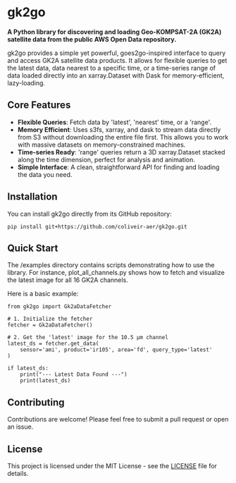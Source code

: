 # **gk2go**

**A Python library for discovering and loading Geo-KOMPSAT-2A (GK2A) satellite data from the public AWS Open Data repository.**

gk2go provides a simple yet powerful, goes2go-inspired interface to query and access GK2A satellite data products. It allows for flexible queries to get the latest data, data nearest to a specific time, or a time-series range of data loaded directly into an xarray.Dataset with Dask for memory-efficient, lazy-loading.

## **Core Features**

* **Flexible Queries**: Fetch data by 'latest', 'nearest' time, or a 'range'.  
* **Memory Efficient**: Uses s3fs, xarray, and dask to stream data directly from S3 without downloading the entire file first. This allows you to work with massive datasets on memory-constrained machines.  
* **Time-series Ready**: 'range' queries return a 3D xarray.Dataset stacked along the time dimension, perfect for analysis and animation.  
* **Simple Interface**: A clean, straightforward API for finding and loading the data you need.

## **Installation**

You can install gk2go directly from its GitHub repository:

    pip install git+https://github.com/coliveir-aer/gk2go.git

## **Quick Start**

The /examples directory contains scripts demonstrating how to use the library. For instance, plot\_all\_channels.py shows how to fetch and visualize the latest image for all 16 GK2A channels.

Here is a basic example:

```
from gk2go import Gk2aDataFetcher

# 1. Initialize the fetcher  
fetcher = Gk2aDataFetcher()

# 2. Get the 'latest' image for the 10.5 µm channel  
latest_ds = fetcher.get_data(  
    sensor='ami', product='ir105', area='fd', query_type='latest'  
)

if latest_ds:  
    print("--- Latest Data Found ---")  
    print(latest_ds)
```

## **Contributing**

Contributions are welcome\! Please feel free to submit a pull request or open an issue.

## **License**

This project is licensed under the MIT License \- see the [LICENSE](http://docs.google.com/LICENSE) file for details.
